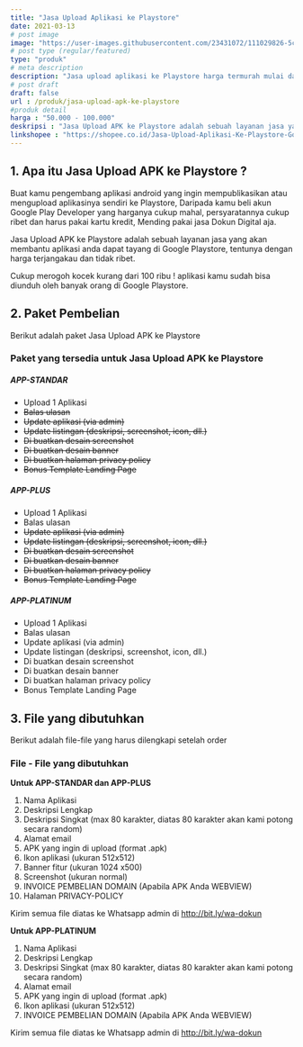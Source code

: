 ```yaml
---
title: "Jasa Upload Aplikasi ke Playstore"
date: 2021-03-13
# post image
image: "https://user-images.githubusercontent.com/23431072/111029826-5c325b00-8431-11eb-9468-5e284befce00.png"
# post type (regular/featured)
type: "produk"
# meta description
description: "Jasa upload aplikasi ke Playstore harga termurah mulai dari 50 ribuan dapat banyak bonus ! klik sekarang untuk mendapatkan harga spesial"
# post draft
draft: false
url : /produk/jasa-upload-apk-ke-playstore
#produk detail
harga : "50.000 - 100.000"
deskripsi : "Jasa Upload APK ke Playstore adalah sebuah layanan jasa yang akan membantu aplikasi anda agar dapat tayang di Google Playstore"
linkshopee : "https://shopee.co.id/Jasa-Upload-Aplikasi-Ke-Playstore-Google-Play-Console-i.8263390.3353433342"
---
```


## 1. Apa itu Jasa Upload APK ke Playstore ? 

Buat kamu pengembang aplikasi android yang ingin mempublikasikan atau mengupload aplikasinya sendiri ke Playstore, Daripada kamu beli akun Google Play Developer yang harganya cukup mahal, persyaratannya cukup ribet dan harus pakai kartu kredit, Mending pakai jasa Dokun Digital aja.

Jasa Upload APK ke Playstore adalah sebuah layanan jasa yang akan membantu aplikasi anda dapat tayang di Google Playstore, tentunya dengan harga terjangakau dan tidak ribet.

Cukup merogoh kocek kurang dari 100 ribu ! aplikasi kamu sudah bisa diunduh oleh banyak orang di Google Playstore.

## 2. Paket Pembelian

Berikut adalah paket Jasa Upload APK ke Playstore

### Paket yang tersedia untuk Jasa Upload APK ke Playstore

<div class="row mt-5"> 

<div class="col-md-4"> <!-- APP-STANDAR -->
<div class="card">
  <div class="card-body">
    <h5 class="card-title">APP-STANDAR</h5>
        <ul>
            <li>Upload 1 Aplikasi</li>
            <li><s>Balas ulasan</s></li>
            <li><s>Update aplikasi (via admin)</s></li>
            <li><s>Update listingan (deskripsi, screenshot, icon, dll.)</s></li>
            <li><s>Di buatkan desain screenshot</s></li>
            <li><s>Di buatkan desain banner</s></li>
            <li><s>Di buatkan halaman privacy policy</s></li>
            <li><s>Bonus Template Landing Page</s></li>
        </ul>
  </div>
</div>
</div>

<div class="col-md-4"> <!-- APP-PLUS -->
<div class="card">
  <div class="card-body">
    <h5 class="card-title">APP-PLUS</h5>
        <ul>
            <li>Upload 1 Aplikasi</li>
            <li>Balas ulasan</li>
            <li><s>Update aplikasi (via admin)</s></li>
            <li><s>Update listingan (deskripsi, screenshot, icon, dll.)</s></li>
            <li><s>Di buatkan desain screenshot</s></li>
            <li><s>Di buatkan desain banner</s></li>
            <li><s>Di buatkan halaman privacy policy</s></li>
            <li><s>Bonus Template Landing Page</s></li>
        </ul>
  </div>
</div>
</div>

<div class="col-md-4"> <!-- APP-PLATINUM -->
<div class="card">
  <div class="card-body">
    <h5 class="card-title">APP-PLATINUM</h5>
        <ul>
            <li>Upload 1 Aplikasi</li>
            <li>Balas ulasan</li>
            <li>Update aplikasi (via admin)</li>
            <li>Update listingan (deskripsi, screenshot, icon, dll.)</li>
            <li>Di buatkan desain screenshot</li>
            <li>Di buatkan desain banner</li>
            <li>Di buatkan halaman privacy policy</li>
            <li>Bonus Template Landing Page</li>
        </ul>
  </div>
</div>
</div>

<!-- <div class="col-md-3"> <!-- APP-MAX 
<div class="card">
  <div class="card-body">
    <h5 class="card-title">APP-MAX</h5>
        <ul>
            <li>Upload 1 Aplikasi</li>
            <li>Balas ulasan</li>
            <li>Update aplikasi (via admin)</li>
            <li>Update listingan (deskripsi, screenshot, icon, dll.)</li>
            <li>Di buatkan desain screenshot</li>
            <li>Di buatkan desain banner</li>
            <li>Di buatkan halaman privacy policy</li>
            <li>Bonus Template Landing Page</li>
        </ul>
  </div>
</div>
</div>-->

</div>

## 3. File yang dibutuhkan

Berikut adalah file-file yang harus dilengkapi setelah order

### File - File yang dibutuhkan

**Untuk APP-STANDAR dan APP-PLUS**

1. Nama Aplikasi
2. Deskripsi Lengkap
3. Deskripsi Singkat (max 80 karakter, diatas 80 karakter akan kami potong secara random) 
4. Alamat email
5. APK yang ingin di upload (format .apk)
5. Ikon aplikasi (ukuran 512x512)
6. Banner fitur (ukuran 1024 x500)
7. Screenshot (ukuran normal)
8. INVOICE PEMBELIAN DOMAIN (Apabila APK Anda WEBVIEW)
9. Halaman PRIVACY-POLICY

Kirim semua file diatas ke Whatsapp admin di http://bit.ly/wa-dokun

**Untuk APP-PLATINUM**

1. Nama Aplikasi
2. Deskripsi Lengkap
3. Deskripsi Singkat (max 80 karakter, diatas 80 karakter akan kami potong secara random) 
4. Alamat email
5. APK yang ingin di upload (format .apk)
6. Ikon aplikasi (ukuran 512x512)
7. INVOICE PEMBELIAN DOMAIN (Apabila APK Anda WEBVIEW)

Kirim semua file diatas ke Whatsapp admin di http://bit.ly/wa-dokun

